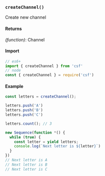 ### `createChannel()`

Create new channel

#### Returns
*(function)*: Channel

#### Import

```js
// es6+
import { createChannel } from 'csf'
// node
const { createChannel } = require('csf')
```

#### Example
```js
const letters = createChannel();

letters.push('A')
letters.push('B')
letters.push('C')

letters.count(); // 3

new Sequence(function *() {
  while (true) {
    const letter = yield letters;
    console.log(`Next letter is ${letter}`)
  }
})
// Next letter is A
// Next letter is B
// Next letter is C
```
